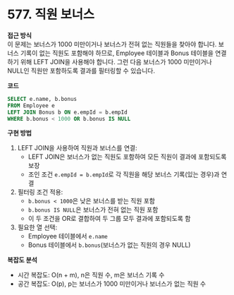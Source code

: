 # 577. 직원 보너스

**접근 방식**  
이 문제는 보너스가 1000 미만이거나 보너스가 전혀 없는 직원들을 찾아야 합니다. 보너스 기록이 없는 직원도 포함해야 하므로, Employee 테이블과 Bonus 테이블을 연결하기 위해 LEFT JOIN을 사용해야 합니다. 그런 다음 보너스가 1000 미만이거나 NULL인 직원만 포함하도록 결과를 필터링할 수 있습니다.

**코드**

```sql
SELECT e.name, b.bonus
FROM Employee e
LEFT JOIN Bonus b ON e.empId = b.empId
WHERE b.bonus < 1000 OR b.bonus IS NULL
```

**구현 방법**

1. LEFT JOIN을 사용하여 직원과 보너스를 연결:
   - LEFT JOIN은 보너스가 없는 직원도 포함하여 모든 직원이 결과에 포함되도록 보장
   - 조인 조건 `e.empId = b.empId`로 각 직원을 해당 보너스 기록(있는 경우)과 연결
2. 필터링 조건 적용:
   - `b.bonus < 1000`은 낮은 보너스를 받는 직원 포함
   - `b.bonus IS NULL`은 보너스가 전혀 없는 직원 포함
   - 이 두 조건을 OR로 결합하여 두 그룹 모두 결과에 포함되도록 함
3. 필요한 열 선택:
   - Employee 테이블에서 `e.name`
   - Bonus 테이블에서 `b.bonus`(보너스가 없는 직원의 경우 NULL)

**복잡도 분석**

- 시간 복잡도: O(n + m), n은 직원 수, m은 보너스 기록 수
- 공간 복잡도: O(p), p는 보너스가 1000 미만이거나 보너스가 없는 직원 수
